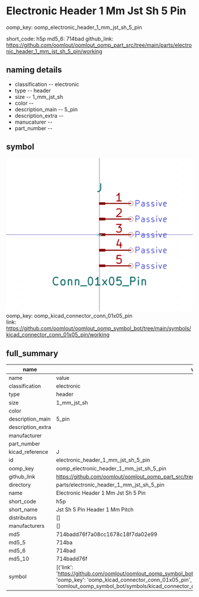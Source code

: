 # Electronic Header 1 Mm Jst Sh 5 Pin
oomp_key: oomp_electronic_header_1_mm_jst_sh_5_pin 


short_code: h5p
md5_6: 714bad
github_link: https://github.com/oomlout/oomlout_oomp_part_src/tree/main/parts/electronic_header_1_mm_jst_sh_5_pin/working
## naming details
* classification -- electronic
* type -- header
* size -- 1_mm_jst_sh
* color -- 
* description_main -- 5_pin
* description_extra -- 
* manucaturer -- 
* part_number -- 



## symbol

![](symbol/0/working/working_600.png)  
oomp_key: oomp_kicad_connector_conn_01x05_pin  
link: https://github.com/oomlout/oomlout_oomp_symbol_bot/tree/main/symbols/kicad_connector_conn_01x05_pin/working  


## full_summary
| name | value | 
| --- | --- | 
| name | value | 
| classification | electronic | 
| type | header | 
| size | 1_mm_jst_sh | 
| color |  | 
| description_main | 5_pin | 
| description_extra |  | 
| manufacturer |  | 
| part_number |  | 
| kicad_reference | J | 
| id | electronic_header_1_mm_jst_sh_5_pin | 
| oomp_key | oomp_electronic_header_1_mm_jst_sh_5_pin | 
| github_link | https://github.com/oomlout/oomlout_oomp_part_src/tree/main/parts/electronic_header_1_mm_jst_sh_5_pin/working | 
| directory | parts/electronic_header_1_mm_jst_sh_5_pin | 
| name | Electronic Header 1 Mm Jst Sh 5 Pin | 
| short_code | h5p | 
| short_name | Jst Sh 5 Pin Header 1 Mm Pitch | 
| distributors | [] | 
| manufacturers | [] | 
| md5 | 714badd76f7a08cc1678c18f7da02e99 | 
| md5_5 | 714ba | 
| md5_6 | 714bad | 
| md5_10 | 714badd76f | 
| symbol | [{'link': 'https://github.com/oomlout/oomlout_oomp_symbol_bot/tree/main/symbols/kicad_connector_conn_01x05_pin', 'oomp_key': 'oomp_kicad_connector_conn_01x05_pin', 'directory': 'oomlout_oomp_symbol_bot/symbols/kicad_connector_conn_01x05_pin//working/working.kicad_sym'}] | 
